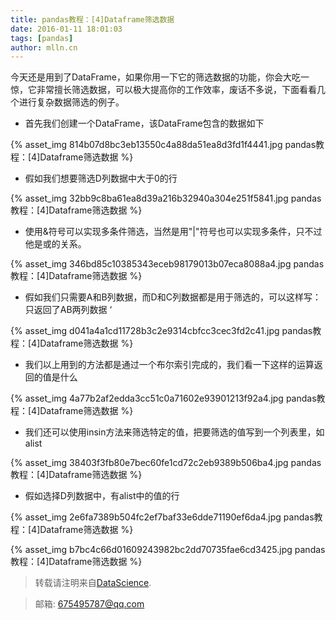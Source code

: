 ```yaml
---
title: pandas教程：[4]Dataframe筛选数据
date: 2016-01-11 18:01:03
tags: [pandas]
author: mlln.cn
---
```

今天还是用到了DataFrame，如果你用一下它的筛选数据的功能，你会大吃一惊，它非常擅长筛选数据，可以极大提高你的工作效率，废话不多说，下面看看几个进行复杂数据筛选的例子。

- 首先我们创建一个DataFrame，该DataFrame包含的数据如下

{% asset_img 814b07d8bc3eb13550c4a88da51ea8d3fd1f4441.jpg pandas教程：[4]Dataframe筛选数据 %}

- 假如我们想要筛选D列数据中大于0的行

{% asset_img 32bb9c8ba61ea8d39a216b32940a304e251f5841.jpg pandas教程：[4]Dataframe筛选数据 %}

- 使用&符号可以实现多条件筛选，当然是用"|"符号也可以实现多条件，只不过他是或的关系。

{% asset_img 346bd85c10385343eceb98179013b07eca8088a4.jpg pandas教程：[4]Dataframe筛选数据 %}

- 假如我们只需要A和B列数据，而D和C列数据都是用于筛选的，可以这样写：只返回了AB两列数据
‘

{% asset_img d041a4a1cd11728b3c2e9314cbfcc3cec3fd2c41.jpg pandas教程：[4]Dataframe筛选数据 %}

- 我们以上用到的方法都是通过一个布尔索引完成的，我们看一下这样的运算返回的值是什么

{% asset_img 4a77b2af2edda3cc51c0a71602e93901213f92a4.jpg pandas教程：[4]Dataframe筛选数据 %}

- 我们还可以使用insin方法来筛选特定的值，把要筛选的值写到一个列表里，如alist

{% asset_img 38403f3fb80e7bec60fe1cd72c2eb9389b506ba4.jpg pandas教程：[4]Dataframe筛选数据 %}

- 假如选择D列数据中，有alist中的值的行

{% asset_img 2e6fa7389b504fc2ef7baf33e6dde71190ef6da4.jpg pandas教程：[4]Dataframe筛选数据 %}

{% asset_img b7bc4c66d01609243982bc2dd70735fae6cd3425.jpg pandas教程：[4]Dataframe筛选数据 %}

> 转载请注明来自[DataScience](http://mlln.cn).

> 邮箱: 675495787@qq.com 
